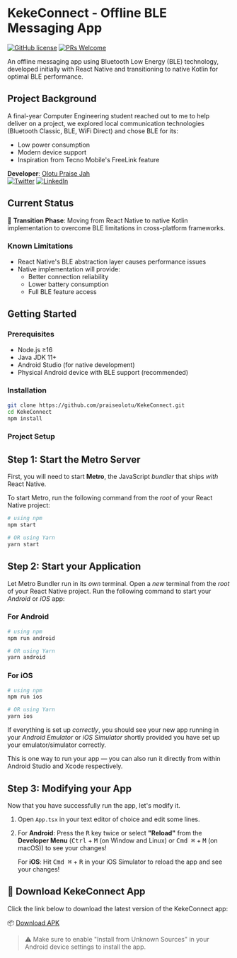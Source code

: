 # KekeConnect - Offline BLE Messaging App

[![GitHub license](https://img.shields.io/badge/license-MIT-blue.svg)](LICENSE)
[![PRs Welcome](https://img.shields.io/badge/PRs-welcome-brightgreen.svg)](CONTRIBUTING.md)

An offline messaging app using Bluetooth Low Energy (BLE) technology, developed initially with React Native and transitioning to native Kotlin for optimal BLE performance.

## Project Background

A final-year Computer Engineering student reached out to me to help deliver on a project, we explored local communication technologies (Bluetooth Classic, BLE, WiFi Direct) and chose BLE for its:
- Low power consumption
- Modern device support
- Inspiration from Tecno Mobile's FreeLink feature

**Developer**: [Olotu Praise Jah](https://x.com/x86olioxx)  
[![Twitter](https://img.shields.io/badge/-@x86olioxx-1DA1F2?style=flat&logo=twitter&logoColor=white)](https://x.com/x86olioxx)
[![LinkedIn](https://img.shields.io/badge/-Olotu%20Praise%20Jah-0077B5?style=flat&logo=linkedin&logoColor=white)](https://www.linkedin.com/in/olotu-praise-jah-9701b7162/)

## Current Status
🚧 **Transition Phase**: Moving from React Native to native Kotlin implementation to overcome BLE limitations in cross-platform frameworks.

### Known Limitations
- React Native's BLE abstraction layer causes performance issues
- Native implementation will provide:
  - Better connection reliability
  - Lower battery consumption
  - Full BLE feature access

## Getting Started

### Prerequisites
- Node.js ≥16
- Java JDK 11+
- Android Studio (for native development)
- Physical Android device with BLE support (recommended)

### Installation
```bash
git clone https://github.com/praiseolotu/KekeConnect.git
cd KekeConnect
npm install
```
### Project Setup

## Step 1: Start the Metro Server

First, you will need to start **Metro**, the JavaScript _bundler_ that ships _with_ React Native.

To start Metro, run the following command from the _root_ of your React Native project:

```bash
# using npm
npm start

# OR using Yarn
yarn start
```

## Step 2: Start your Application

Let Metro Bundler run in its _own_ terminal. Open a _new_ terminal from the _root_ of your React Native project. Run the following command to start your _Android_ or _iOS_ app:

### For Android

```bash
# using npm
npm run android

# OR using Yarn
yarn android
```

### For iOS

```bash
# using npm
npm run ios

# OR using Yarn
yarn ios
```

If everything is set up _correctly_, you should see your new app running in your _Android Emulator_ or _iOS Simulator_ shortly provided you have set up your emulator/simulator correctly.

This is one way to run your app — you can also run it directly from within Android Studio and Xcode respectively.

## Step 3: Modifying your App

Now that you have successfully run the app, let's modify it.

1. Open `App.tsx` in your text editor of choice and edit some lines.
2. For **Android**: Press the <kbd>R</kbd> key twice or select **"Reload"** from the **Developer Menu** (<kbd>Ctrl</kbd> + <kbd>M</kbd> (on Window and Linux) or <kbd>Cmd ⌘</kbd> + <kbd>M</kbd> (on macOS)) to see your changes!

   For **iOS**: Hit <kbd>Cmd ⌘</kbd> + <kbd>R</kbd> in your iOS Simulator to reload the app and see your changes!

## 🚀 Download KekeConnect App

Click the link below to download the latest version of the KekeConnect app:

📦 [Download APK](./android/app/build/outputs/apk/release/app-release.apk)

> ⚠️ Make sure to enable "Install from Unknown Sources" in your Android device settings to install the app.
